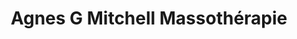 ---
title: "Agnes G Mitchell Massothérapie"
url: /lachute/agnes-g-mitchell-massotherapie/
shop: massage
---
